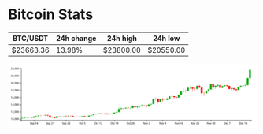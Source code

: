 # Bitcoin Stats

BTC/USDT|24h change|24h high|24h low|
|---|---|---|---|
|$23663.36|13.98%|$23800.00|$20550.00|

<img src="./chart.svg">
